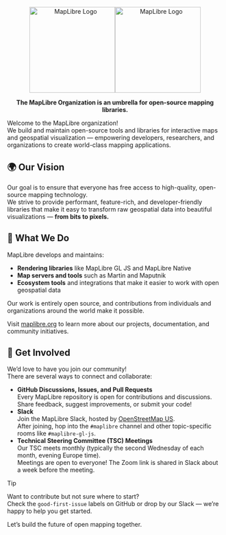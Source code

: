 <p align="center">
  <img src="https://github.com/user-attachments/assets/7ff2cda8-f564-4e70-a971-d34152f969f0#gh-light-mode-only" alt="MapLibre Logo" width="200"><img src="https://github.com/user-attachments/assets/cee8376b-9812-40ff-91c6-2d53f9581b83#gh-dark-mode-only" alt="MapLibre Logo" width="200">
</p>
<p align="center">
  <b>The MapLibre Organization is an umbrella for open-source mapping libraries.</b>
</p>



Welcome to the MapLibre organization!  
We build and maintain open-source tools and libraries for interactive maps and geospatial visualization — empowering developers, researchers, and organizations to create world-class mapping applications.

## 🌍 Our Vision

Our goal is to ensure that everyone has free access to high-quality, open-source mapping technology.  
We strive to provide performant, feature-rich, and developer-friendly libraries that make it easy to transform raw geospatial data into beautiful visualizations — **from bits to pixels.**

## 🧭 What We Do

MapLibre develops and maintains:
- **Rendering libraries** like MapLibre GL JS and MapLibre Native
- **Map servers and tools** such as Martin and Maputnik
- **Ecosystem tools** and integrations that make it easier to work with open geospatial data

Our work is entirely open source, and contributions from individuals and organizations around the world make it possible.  

Visit [maplibre.org](https://maplibre.org) to learn more about our projects, documentation, and community initiatives.

## 🤝 Get Involved

We’d love to have you join our community!  
There are several ways to connect and collaborate:

- **GitHub Discussions, Issues, and Pull Requests**  
  Every MapLibre repository is open for contributions and discussions. Share feedback, suggest improvements, or submit your code!
- **Slack**  
  Join the MapLibre Slack, hosted by [OpenStreetMap US](https://slack.openstreetmap.us).  
  After joining, hop into the `#maplibre` channel and other topic-specific rooms like `#maplibre-gl-js`.
- **Technical Steering Committee (TSC) Meetings**  
  Our TSC meets monthly (typically the second Wednesday of each month, evening Europe time).  
  Meetings are open to everyone! The Zoom link is shared in Slack about a week before the meeting.

> [!TIP]
> Want to contribute but not sure where to start?  
> Check the `good-first-issue` labels on GitHub or drop by our Slack — we’re happy to help you get started.

Let’s build the future of open mapping together.
